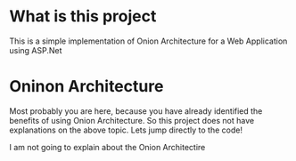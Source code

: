 # What is this project
This is a simple implementation of Onion Architecture for a Web Application using ASP.Net

# Oninon Architecture
Most probably you are here, because you have already identified the benefits of using Onion Architecture. So this project does not have explanations on the above topic. Lets jump directly to the code!

I am not going to explain about the Onion Architectire
